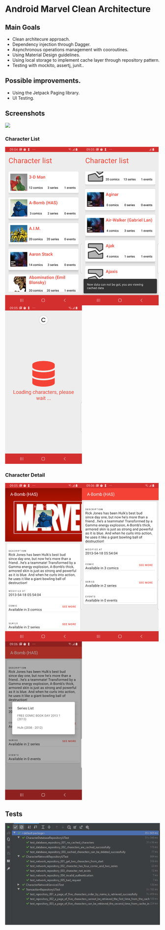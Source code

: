 # Android Marvel Clean Architecture

## Main Goals

* Clean architecure approach.
* Dependency injection through Dagger.
* Asynchronous operations management with cooroutines.
* Using Material Design guidelines.
* Using local storage to implement cache layer through repository pattern.
* Testing with mockito, assertj, junit..

## Possible improvements.

* Using the Jetpack Paging library.
* UI Testing.

## Screenshots

<img width="250px"  src="./screenshots/app_gif.gif" />

### Character List
<img width="250px" align="left" src="./screenshots/image_1.png" />
<img width="250px" align="left" src="./screenshots/image_2.png" />
<img width="250px"  src="./screenshots/image_3.png" />

### Character Detail
<img width="250px" align="left" src="./screenshots/image_4.png" />
<img width="250px" align="left" src="./screenshots/image_5.png" />
<img width="250px"  src="./screenshots/image_6.png" />


## Tests
<img width="600px"  src="./screenshots/image_7.PNG" />

